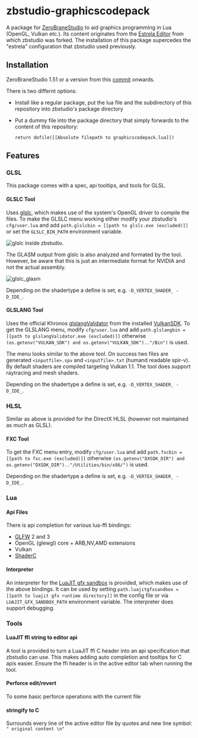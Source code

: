 # zbstudio-graphicscodepack
A package for [ZeroBraneStudio](https://studio.zerobrane.com/) to aid graphics programming in Lua (OpenGL, Vulkan etc.). Its content originates from the [Estrela Editor](http://www.luxinia.de/index.php/Estrela/Estrela) from which zbstudio was forked. The installation of this package supercedes the "estrela" configuration that zbstudio used previously.

## Installation

ZeroBraneStudio 1.51 or a version from this [commit](https://github.com/pkulchenko/ZeroBraneStudio/commit/9c8b3f0167361cc7e065e48a5deb9f6c93fd03a4) onwards.

There is two differnt options:

* Install like a regular package, put the lua file and the subdirectory of this repository into zbstudio's package directory
* Put a dummy file into the package directory that simply forwards to the content of this repository:

  `return dofile([[Absolute filepath to graphicscodepack.lua]])`

## Features

### GLSL
This package comes with a spec, api tooltips, and tools for GLSL.

#### GLSLC Tool
Uses [glslc](https://github.com/pixeljetstream/glslc), which makes use of the system's OpenGL driver to compile the files.
To make the GLSLC menu working either modify your zbstudio's `cfg/user.lua` and add `path.glslcbin = [[path to glslc.exe (excluded)]]` or set the `GLSLC_BIN_PATH` environment variable.

![glslc inside zbstudio](http://www.luxinia.de/images/estrela_glslc.png).

The GLASM output from glslc is also analyzed and formated by the tool. However, be aware that this is just an intermediate format for NVIDIA and not the actual assembly.

![glslc_glasm](http://www.luxinia.de/uploads/Estrela/Estrelacg.png)

Depending on the shadertype a define is set, e.g. `-D_VERTEX_SHADER_ -D_IDE_`.

#### GLSLANG Tool
Uses the official Khronos [glslangValidator](https://github.com/KhronosGroup/glslang) from the installed [VulkanSDK](https://vulkan.lunarg.com/sdk/home).
To get the GLSLANG menu, modify `cfg/user.lua` and add `path.glslangbin = [[path to glslangValidator.exe (excluded)]]` otherwise `(os.getenv("VULKAN_SDK") and os.getenv("VULKAN_SDK").."/Bin")` is used.

The menu looks similar to the above tool. On success two files are generated `<inputfile>.spv` and `<inputfile>.txt` (humand readable spir-v).
By default shaders are compiled targeting Vulkan 1.1. The tool does support raytracing and mesh shaders.

Depending on the shadertype a define is set, e.g. `-D_VERTEX_SHADER_ -D_IDE_`.

### HLSL
Similar as above is provided for the DirectX HLSL (however not maintained as much as GLSL). 

#### FXC Tool
To get the FXC menu entry, modify `cfg/user.lua` and add `path.fxcbin = [[path to fxc.exe (excluded)]]` otherwise `(os.getenv("DXSDK_DIR") and os.getenv("DXSDK_DIR").."/Utilities/bin/x86/")` is used.

Depending on the shadertype a define is set, e.g. `-D_VERTEX_SHADER_ -D_IDE_`.

### Lua
#### Api Files
There is api completion for various lua-ffi bindings:
* [GLFW](http://www.glfw.org) 2 and 3
* OpenGL (glewgl) core + ARB,NV,AMD extensions
* Vulkan
* [ShaderC](https://github.com/google/shaderc) 

#### Interpreter
An interpreter for the [LuaJIT gfx sandbox](https://github.com/pixeljetstream/luajit_gfx_sandbox) is provided, which makes use of the above bindings. It can be used by setting `path.luajitgfxsandbox = [[path to luajit gfx runtime directory]]` in the config file or via `LUAJIT_GFX_SANDBOX_PATH` environment variable. The interpreter does support debugging.

### Tools
#### LuaJIT ffi string to editor api
A tool is provided to turn a LuaJIT ffi C header into an api specification that zbstudio can use. This makes adding auto completion and tooltips for C apis easier. Ensure the ffi header is in the active editor tab when running the tool.

#### Perforce edit/revert
To some basic perforce operations with the current file

#### stringify to C
Surrounds every line of the active editor file by quotes and new line symbol: ```" original content \n"``` 

